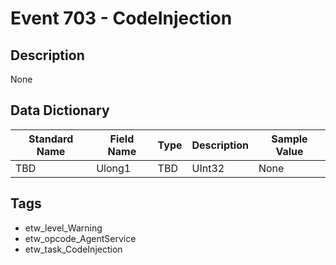 # Event 703 - CodeInjection

## Description
None

## Data Dictionary
|Standard Name|Field Name|Type|Description|Sample Value|
|---|---|---|---|---|
|TBD|Ulong1|TBD|UInt32|None|None|

## Tags
* etw_level_Warning
* etw_opcode_AgentService
* etw_task_CodeInjection